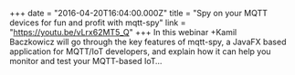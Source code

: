 +++
date = "2016-04-20T16:04:00.000Z"
title = "Spy on your MQTT devices for fun and profit with mqtt-spy"
link = "https://youtu.be/vLrx62MT5_Q"
+++
In this webinar +Kamil Baczkowicz will go through the key features of mqtt-spy, a JavaFX based application for MQTT/IoT developers, and explain how it can help you monitor and test your MQTT-based IoT…